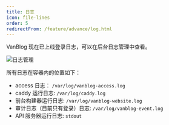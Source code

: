```yaml
---
title: 日志
icon: file-lines
order: 5
redirectFrom: /feature/advance/log.html
---
```


VanBlog 现在已上线登录日志，可以在后台日志管理中查看。

![日志管理](https://pic.mereith.com/img/aeeba490d260f60e57d584837c31ba3b.clipboard-2022-08-23.png)

所有日志在容器内的位置如下：

- access 日志： `/var/log/vanblog-access.log`
- caddy 运行日志: `/var/log/caddy.log`
- 前台构建器运行日志: `/var/log/vanblog-website.log`
- 审计日志（目前只有登录）日志: `/var/log/vanblog-event.log`
- API 服务器运行日志: `stdout`
